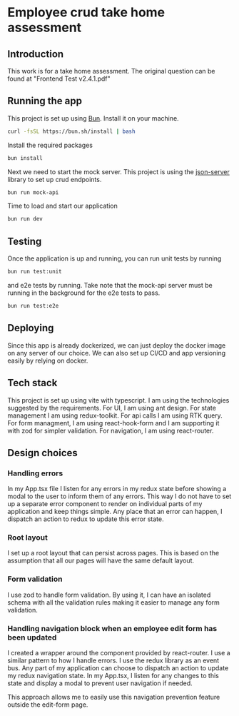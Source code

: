 # Employee crud take home assessment

## Introduction

This work is for a take home assessment. The original question can be found at "Frontend Test v2.4.1.pdf"

## Running the app

This project is set up using [Bun](https://bun.sh/). Install it on your machine.

```bash
curl -fsSL https://bun.sh/install | bash
```

Install the required packages

```bash
bun install
```

Next we need to start the mock server. This project is using the [json-server](https://github.com/typicode/json-server) library to set up crud endpoints.

```bash
bun run mock-api
```

Time to load and start our application

```bash
bun run dev
```

## Testing

Once the application is up and running, you can run unit tests by running

```bash
bun run test:unit
```

and e2e tests by running. Take note that the mock-api server must be running in the background for the e2e tests to pass.

```bash
bun run test:e2e
```

## Deploying

Since this app is already dockerized, we can just deploy the docker image on any server of our choice. We can also set up CI/CD and app versioning easily by relying on docker.

## Tech stack

This project is set up using vite with typescript. I am using the technologies suggested by the requirements.
For UI, I am using ant design. For state management I am using redux-toolkit. For api calls I am using RTK query. For form managment, I am using react-hook-form and I am supporting it with zod for simpler validation. For navigation, I am using react-router.

## Design choices

### Handling errors

In my App.tsx file I listen for any errors in my redux state before showing a modal to the user to inform them of any errors. This way I do not have to set up a separate error component to render on individual parts of my application and keep things simple. Any place that an error can happen, I dispatch an action to redux to update this error state.

### Root layout

I set up a root layout that can persist across pages. This is based on the assumption that all our pages will have the same default layout.

### Form validation

I use zod to handle form validation. By using it, I can have an isolated schema with all the validation rules making it easier to manage any form validation.

### Handling navigation block when an employee edit form has been updated

I created a wrapper around the <Link> component provided by react-router. I use a similar pattern to how I handle errors. I use the redux library as an event bus. Any part of my application can choose to dispatch an action to update my redux navigation state. In my App.tsx, I listen for any changes to this state and display a modal to prevent user navigation if needed.

This approach allows me to easily use this navigation prevention feature outside the edit-form page.
